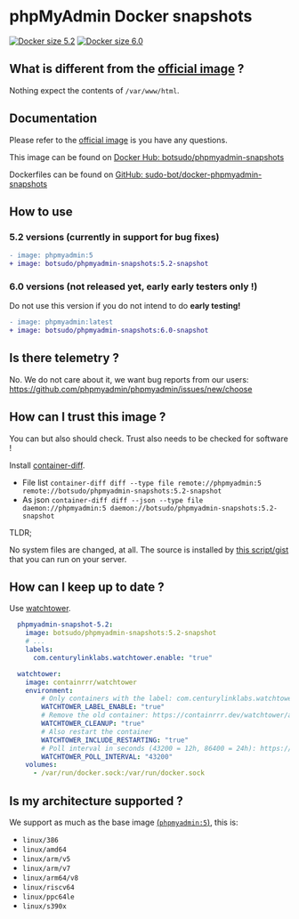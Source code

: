 # phpMyAdmin Docker snapshots

[![Docker size 5.2](https://img.shields.io/docker/image-size/botsudo/phpmyadmin-snapshots/5.2-snapshot?style=flat-square)](https://hub.docker.com/r/botsudo/phpmyadmin-snapshots)
[![Docker size 6.0](https://img.shields.io/docker/image-size/botsudo/phpmyadmin-snapshots/6.0-snapshot?style=flat-square)](https://hub.docker.com/r/botsudo/phpmyadmin-snapshots)

## What is different from the [official image](https://hub.docker.com/_/phpmyadmin) ?

Nothing expect the contents of `/var/www/html`.

## Documentation

Please refer to the [official image](https://hub.docker.com/_/phpmyadmin) is you have any questions.

This image can be found on [Docker Hub: botsudo/phpmyadmin-snapshots](https://hub.docker.com/r/botsudo/phpmyadmin-snapshots)

Dockerfiles can be found on [GitHub: sudo-bot/docker-phpmyadmin-snapshots](https://github.com/sudo-bot/docker-phpmyadmin-snapshots)

## How to use

### 5.2 versions (currently in support for bug fixes)

```diff
- image: phpmyadmin:5
+ image: botsudo/phpmyadmin-snapshots:5.2-snapshot
```

### 6.0 versions (not released yet, early early testers only !)

Do not use this version if you do not intend to do **early testing!**

```diff
- image: phpmyadmin:latest
+ image: botsudo/phpmyadmin-snapshots:6.0-snapshot
```

## Is there telemetry ?

No. We do not care about it, we want bug reports from our users: https://github.com/phpmyadmin/phpmyadmin/issues/new/choose

## How can I trust this image ?

You can but also should check. Trust also needs to be checked for software !

Install [container-diff](https://github.com/GoogleContainerTools/container-diff).

- File list `container-diff diff --type file remote://phpmyadmin:5 remote://botsudo/phpmyadmin-snapshots:5.2-snapshot`
- As json `container-diff diff --json --type file daemon://phpmyadmin:5 daemon://botsudo/phpmyadmin-snapshots:5.2-snapshot`

TLDR;

No system files are changed, at all. The source is installed by [this script/gist](https://gist.github.com/williamdes/883f2158f17e9ed5a83d892ada56f5df) that you can run on your server.

## How can I keep up to date ?

Use [watchtower](https://containrrr.dev/watchtower/).

```yaml
  phpmyadmin-snapshot-5.2:
    image: botsudo/phpmyadmin-snapshots:5.2-snapshot
    # ...
    labels:
      com.centurylinklabs.watchtower.enable: "true"

  watchtower:
    image: containrrr/watchtower
    environment:
        # Only containers with the label: com.centurylinklabs.watchtower.enable
        WATCHTOWER_LABEL_ENABLE: "true"
        # Remove the old container: https://containrrr.dev/watchtower/arguments/#cleanup
        WATCHTOWER_CLEANUP: "true"
        # Also restart the container
        WATCHTOWER_INCLUDE_RESTARTING: "true"
        # Poll interval in seconds (43200 = 12h, 86400 = 24h): https://containrrr.dev/watchtower/arguments/#poll_interval
        WATCHTOWER_POLL_INTERVAL: "43200"
    volumes:
      - /var/run/docker.sock:/var/run/docker.sock
```

## Is my architecture supported ?

We support as much as the base image [(`phpmyadmin:5`)](https://hub.docker.com/_/phpmyadmin/tags), this is:

- `linux/386`
- `linux/amd64`
- `linux/arm/v5`
- `linux/arm/v7`
- `linux/arm64/v8`
- `linux/riscv64`
- `linux/ppc64le`
- `linux/s390x`
